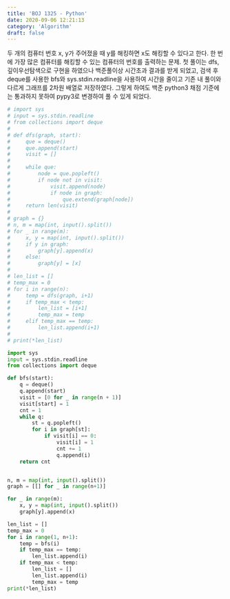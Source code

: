 ```yaml
---
title: 'BOJ 1325 - Python'
date: 2020-09-06 12:21:13
category: 'Algorithm'
draft: false
---
```

두 개의 컴퓨터 번호 x, y가 주어졌을 때 y를 해킹하면 x도 해킹할 수 있다고 한다. 한 번에 가장 많은 컴퓨터를 해킹할 수 있는 컴퓨터의 번호를 출력하는 문제. 첫 풀이는 dfs, 깊이우선탐색으로 구현을 하였으나 백준풀이상 시간초과 결과를 받게 되었고, 검색 후 deque를 사용한 bfs와 sys.stdin.readline을 사용하여 시간을 줄이고 기존 내 풀이와 다르게 그래프를 2차원 배열로 저장하였다. 그렇게 하여도 백준 python3 채점 기준에는 통과하지 못하여 pypy3로 변경하여 풀 수 있게 되었다.
```python
# import sys
# input = sys.stdin.readline
# from collections import deque
#
# def dfs(graph, start):
#     que = deque()
#     que.append(start)
#     visit = []
#
#     while que:
#         node = que.popleft()
#         if node not in visit:
#             visit.append(node)
#             if node in graph:
#                 que.extend(graph[node])
#     return len(visit)
#
# graph = {}
# n, m = map(int, input().split())
# for _ in range(m):
#     x, y = map(int, input().split())
#     if y in graph:
#         graph[y].append(x)
#     else:
#         graph[y] = [x]
#
# len_list = []
# temp_max = 0
# for i in range(n):
#     temp = dfs(graph, i+1)
#     if temp_max < temp:
#         len_list = [i+1]
#         temp_max = temp
#     elif temp_max == temp:
#         len_list.append(i+1)
#
# print(*len_list)

import sys
input = sys.stdin.readline
from collections import deque

def bfs(start):
    q = deque()
    q.append(start)
    visit = [0 for _ in range(n + 1)]
    visit[start] = 1
    cnt = 1
    while q:
        st = q.popleft()
        for i in graph[st]:
            if visit[i] == 0:
                visit[i] = 1
                cnt += 1
                q.append(i)
    return cnt


n, m = map(int, input().split())
graph = [[] for _ in range(n+1)]

for _ in range(m):
    x, y = map(int, input().split())
    graph[y].append(x)

len_list = []
temp_max = 0
for i in range(1, n+1):
    temp = bfs(i)
    if temp_max == temp:
        len_list.append(i)
    if temp_max < temp:
        len_list = []
        len_list.append(i)
        temp_max = temp
print(*len_list)

```